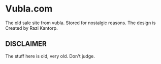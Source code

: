 # Vubla.com 

The old sale site from vubla. Stored for nostalgic reasons. 
The design is Created by Razi Kantorp. 


## DISCLAIMER 

The stuff here is old, very old. Don't judge. 